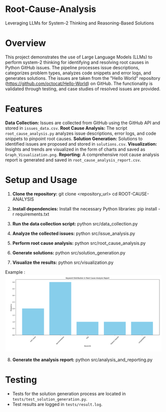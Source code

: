 # Root-Cause-Analysis
 Leveraging LLMs for System-2 Thinking and Reasoning-Based Solutions
 
# Overview
This project demonstrates the use of Large Language Models (LLMs) to perform system-2 thinking for identifying and resolving root causes in Python GitHub issues. The pipeline processes issue descriptions, categorizes problem types, analyzes code snippets and error logs, and generates solutions. The issues are taken from the "Hello World" repository (https://github.com/octocat/Hello-World) on GitHub. The functionality is validated through testing, and case studies of resolved issues are provided.

# Features
**Data Collection:** Issues are collected from GitHub using the GitHub API and stored in `issues_data.csv`.
**Root Cause Analysis:** The script `root_cause_analysis.py` analyzes issue descriptions, error logs, and code snippets to pinpoint root causes.
**Solution Generation:** Solutions to identified issues are proposed and stored in `solutions.csv`.
**Visualization:** Insights and trends are visualized in the form of charts and saved as `Graph_Visualization.png`.
**Reporting:** A comprehensive root cause analysis report is generated and saved in `root_cause_analysis_report.csv`.

# Setup and Usage

1. **Clone the repository:**
git clone <repository_url> cd ROOT-CAUSE-ANALYSIS

2. **Install dependencies:**
Install the necessary Python libraries:
pip install -r requirements.txt

3. **Run the data collection script:**
python src/data_collection.py

4. **Analyze the collected issues:**
python src/issue_analysis.py

5. **Perform root cause analysis:**
python src/root_cause_analysis.py

6. **Generate solutions:**
python src/solution_generation.py

7. **Visualize the results:**
python src/visualization.py

Example : 
![Visualization](Visualization.png)


8. **Generate the analysis report:**
python src/analysis_and_reporting.py

# Testing
- Tests for the solution generation process are located in `tests/test_solution_generation.py`.
- Test results are logged in `tests/result.log`.
